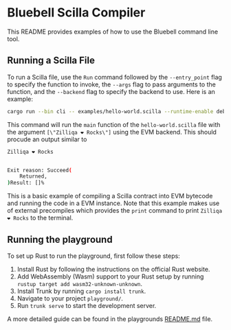 # Bluebell Scilla Compiler

This README provides examples of how to use the Bluebell command line tool.

## Running a Scilla File

To run a Scilla file, use the `Run` command followed by the `--entry_point` flag to specify the function to invoke, the `--args` flag to pass arguments to the function, and the `--backend` flag to specify the backend to use. Here is an example:

```bash
cargo run --bin cli -- examples/hello-world.scilla --runtime-enable debug run --backend evm  --entry-point "HelloWorld::setHello" --args "[\"Zilliqa ❤️ Rocks\"]"
```

This command will run the `main` function of the `hello-world.scilla` file with the argument `[\"Zilliqa ❤️ Rocks\"]` using the EVM backend. This should procude an output similar to

```bash
Zilliqa ❤️ Rocks


Exit reason: Succeed(
    Returned,
)Result: []%
```

This is a basic example of compiling a Scilla contract into EVM bytecode and running the code in a EVM instance. Note that this example makes use of external precompiles which provides the `print` command to print `Zilliqa ❤️ Rocks` to the terminal.

## Running the playground

To set up Rust to run the playground, first follow these steps:

1. Install Rust by following the instructions on the official Rust website.
2. Add WebAssembly (Wasm) support to your Rust setup by running `rustup target add wasm32-unknown-unknown`.
3. Install Trunk by running `cargo install trunk`.
4. Navigate to your project `playground/`.
5. Run `trunk serve` to start the development server.

A more detailed guide can be found in the playgrounds [README.md](playground/README.md) file.
